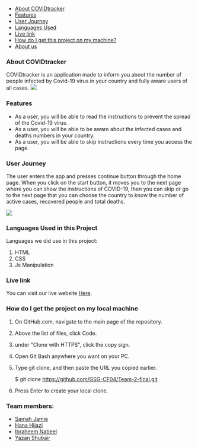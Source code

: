 * [About COVIDtracker](#about)
* [Features](#features)
* [User Journey](#Journey)
* [Languages Used](#Languages)
* [Live link](#live)
* [How do I get this project on my machine?](#How)
* [About us](#about-us)




### **About COVIDtracker** <span id='about'></span>

COVIDtracker is an application made to inform you about the number of people infected by Covid-19 virus in your country and fully aware users of all cases.
![](https://i.imgur.com/HRS8B2H.jpg)


### **Features** <span id='features'></span>
* As a user, you will be able to read the instructions to prevent the spread of the Covid-19 virus.
* As a user, you will be able to be aware about the infected cases and deaths numbers in your country.
* As a user, you will be able to skip instructions every time you access the page.


### **User Journey**
The user enters the app and presses continue button through the home page. When you click on the start button, it moves you to the next page where you can show the instructions of COVID-19, then you can skip or go to the next page that you can choose the country to know the number of active cases, recovered people and total deaths.

![](https://i.imgur.com/zP1Ac70.jpg)


### **Languages Used in this Project** <span id='stories'></span>
Languages we did use in this project:

1. HTML
2. CSS
3. Js Manipulation
### **Live link** <span id='live'></span>
You can visit our live website [Here](https://).
### **How do I get the project on my local machine** <span id='live'></span>
1. On GitHub.com, navigate to the main page of the repository.

2. Above the list of files, click Code.

3. under "Clone with HTTPS", click the copy sign.

4. Open Git Bash anywhere you want on your PC.

5. Type git clone, and then paste the URL you copied earlier.

   $ git clone https://github.com/GSG-CF04/Team-2-final.git
 
6. Press Enter to create your local clone.

### **Team members:** <span id='about-us'></span>
- [Samah Jamie](https://github.com/samahjamie)
- [Hana Hijazi](https://github.com/techhana2014)
- [Ibraheem Nabeel](https://github.com/Ibrahimnabeel9)
- [Yazan Shubair](https://github.com/yazan05)